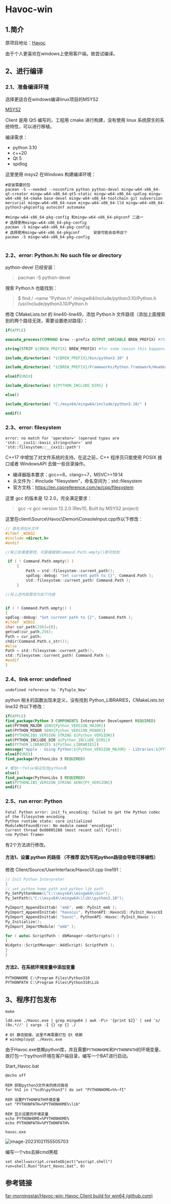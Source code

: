 # Havoc-win

## 1.简介

原项目地址：[Havoc](https://github.com/HavocFramework/Havoc)

由于个人更喜欢在windows上使用客户端，故尝试编译。



## 2、进行编译

### 2.1、准备编译环境

选择更适合在windows编译linux项目的MSYS2

[MSYS2](https://www.msys2.org/)

Client 是用 Qt5 编写的，工程用 cmake 进行构建，没有使用 linux 系统原生的系统特性，可以进行移植。

编译需求：
+ python 3.10
+ c++20
+ Qt 5
+ spdlog

这里使用 msys2 在Windows 构建编译环境：

```
#安装需要的包
pacman -S --needed --noconfirm python python-devel mingw-w64-x86_64-qt-creator mingw-w64-x86_64-qt5-static mingw-w64-x86_64-spdlog mingw-w64-x86_64-cmake base-devel mingw-w64-x86_64-toolchain git subversion mercurial mingw-w64-x86_64-nasm mingw-w64-x86_64-lld mingw-w64-x86_64-python3-pkgconfig autoconf automake

#mingw-w64-x86_64-pkg-config 和mingw-w64-x86_64-pkgconf 二选一
# 选择使用mingw-w64-x86_64-pkg-config
pacman -S mingw-w64-x86_64-pkg-config
# 选择使用mingw-w64-x86_64-pkgconf      安装可能会自带这个
pacman -S mingw-w64-x86_64-pkg-config


```



### 2.2、error: Python.h: No such file or directory

python-devel 已经安装：

> pacman -S python-devel

搜索 Python.h 也能找到：

> $ find / -name "Python.h"
> /mingw64/include/python3.10/Python.h
> /usr/include/python3.10/Python.h

修改 CMakeLists.txt 的 line40-line49，添加 Python.h 文件路径（添加上面搜索到的两个路径无效，需要设置绝对路径）：

```cmake
if(APPLE)

execute_process(COMMAND brew --prefix OUTPUT_VARIABLE BREW_PREFIX) #this because brew install location differs Intel/Apple Silicon macs

string(STRIP ${BREW_PREFIX} BREW_PREFIX) #for some reason this happens: https://gitlab.kitware.com/cmake/cmake/-/issues/22404

include_directories( "${BREW_PREFIX}/bin/python3.10" )

include_directories( "${BREW_PREFIX}/Frameworks/Python.framework/Headers" )

elseif(UNIX)

include_directories( ${PYTHON_INCLUDE_DIRS} )

else()

include_directories( "C:/msys64/mingw64/include/python3.10/" )

endif()
```

### 2.3、error: filesystem

```shell
error: no match for 'operator=' (operand types are 'std::__cxx11::basic_string<char>' and 'std::filesystem::__cxx11::path')
```

C++17 中增加了对文件系统的支持。在这之前，C++ 程序员只能使用 POSIX 接口或者 WindowsAPI 去做一些目录操作。

+ 编译器版本要求：gcc>=8，clang>=7，MSVC>=19.14
+ 头文件为：#include "filesystem"，命名空间为：std::filesystem
+ 官方文档：https://en.cppreference.com/w/cpp/filesystem

这里 gcc 的版本是 12.2.0，完全满足要求：

> gcc -v
> gcc version 12.2.0 (Rev10, Built by MSYS2 project)

这里在client\Source\Havoc\Demon\ConsoleInput.cpp作以下修改：

```c
// 首先添加头文件
#ifdef _WIN32
#include <direct.h>
#endif

//有三处需要更改，可直接搜索Command.Path.empty()即可找到

 if ( ! Command.Path.empty() )
     {
         Path = std::filesystem::current_path();
         spdlog::debug( "Set current path to {}", Command.Path );
         std::filesystem::current_path( Command.Path );
     }

//将上述内容更改为如下内容


if ( ! Command.Path.empty() )
{
spdlog::debug( "Set current path to {}", Command.Path );
#ifdef _WIN32
char cur_path[256]={0};
getcwd(cur_path,256);
Path = cur_path;
chdir(Command.Path.c_str());
#else
Path = std::filesystem::current_path();
std::filesystem::current_path( Command.Path );
#endif
}


```

### 2.4、link error: undefined

```shell
undefined reference to `PyTuple_New'
```

python 相关的函数出现未定义，没有找到 Python_LIBRARIES，CMakeLists.txt line32 作以下修改：

```cmake
if(APPLE)
find_package(Python 3 COMPONENTS Interpreter Development REQUIRED)
set(PYTHON_MAJOR $ENV{Python_VERSION_MAJOR})
set(PYTHON_MINOR $ENV{Python_VERSION_MINOR})
set(PYTHONLIBS_VERSION_STRING ${Python_VERSION})
set(PYTHON_INCLUDE_DIR ${Python_INCLUDE_DIRS})
set(PYTHON_LIBRARIES ${Python_LIBRARIES})
message("Apple - Using Python:${Python_VERSION_MAJOR} - Libraries:${PYTHON_LIBRARIES} - IncludeDirs: ${PYTHON_INCLUDE_DIR}")
elseif(UNIX)
find_package(PythonLibs 3 REQUIRED)

# 增加一个else保证包含python库
else()
find_package(PythonLibs 3 REQUIRED)
set(PYTHONLIBS_VERSION_STRING $ENV{PY_VERSION})
endif()
```

### 2.5、run error: Python

```shell
Fatal Python error: init_fs_encoding: failed to get the Python codec of the filesystem encoding
Python runtime state: core initialized
ModuleNotFoundError: No module named 'encodings'
Current thread 0x00005280 (most recent call first):
<no Python frame>
```

有2个方法进行修改。

#### 方法1、设置 python 的路径  （不推荐  因为写死python路径会导致可移植性）

修改 Client/Source/UserInterface/HavocUI.cpp line191：

```c
// Init Python Interpreter
{
// set python home path and python lib path
Py_SetPythonHome(L"C:\\msys64\\mingw64\\bin");
Py_SetPath(L"C:\\msys64\\mingw64\\lib\\python3.10");

PyImport_AppendInittab( "emb", emb::PyInit_emb );
PyImport_AppendInittab( "havocui", PythonAPI::HavocUI::PyInit_HavocUI );
PyImport_AppendInittab( "havoc", PythonAPI::Havoc::PyInit_Havoc );
Py_Initialize();
PyImport_ImportModule( "emb" );

for ( auto& ScriptPath : dbManager->GetScripts() )
{
Widgets::ScriptManager::AddScript( ScriptPath );
}
}
```

#### 方法2、在系统环境变量中添加变量

```
PYTHONHOME C:\Program Files\Python310
PYTHONPATH C:\Program Files\Python310\Lib
```



## 3、程序打包发布

```
make

ldd.exe ./Havoc.exe | grep mingw64 | awk -F\> '{print $2}' | sed 's/ (0x.*//' | xargs -I {} cp {} ./

# Qt 静态链接，这里不再需要打包 Qt 依赖
# windeployqt ./Havoc.exe
```

由于Havoc.exe依赖python库，并且需要```PYTHONHOME```和```PYTHONPATH```的环境变量，故打包一个python环境在客户端目录，编写一个BAT进行启动。

Start_Havoc.bat

```
@echo off

REM 获取python3文件夹的绝对路径
for %%I in ("%cd%\python3") do set "PYTHONHOME=%%~fI"

REM 设置PYTHONPATH环境变量
set "PYTHONPATH=%PYTHONHOME%\lib"

REM 显示设置的环境变量
echo PYTHONHOME=%PYTHONHOME%
echo PYTHONPATH=%PYTHONPATH%

havoc.exe
```



![image-20231021155505703](D:\tools\20erkai\Havoc-Windows-Client\README.assets\image-20231021155505703.png)



编写一个vbs去掉cmd黑框

```
set shell=wscript.createObject("wscript.shell")  
run=shell.Run("Start_Havoc.bat", 0)
```



## 参考链接

[far-morningstar/Havoc-win: Havoc Client build for win64 (github.com)](https://github.com/far-morningstar/Havoc-win)

